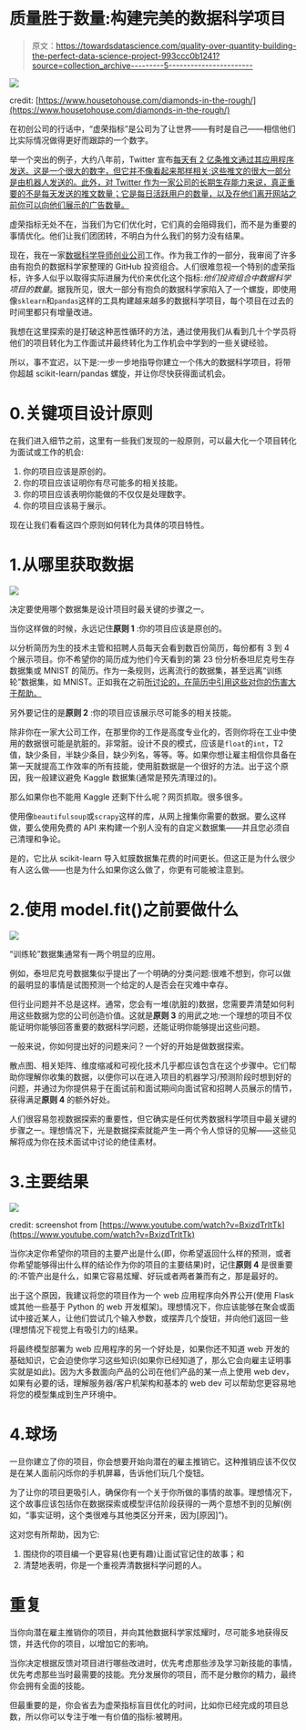 # 质量胜于数量:构建完美的数据科学项目

> 原文：<https://towardsdatascience.com/quality-over-quantity-building-the-perfect-data-science-project-993ccc0b1241?source=collection_archive---------5----------------------->

![](img/f7fa73596953c5062acc310bba30e5e5.png)

credit: [https://www.housetohouse.com/diamonds-in-the-rough/](https://www.housetohouse.com/diamonds-in-the-rough/)

在初创公司的行话中，“虚荣指标”是公司为了让世界——有时是自己——相信他们比实际情况做得更好而跟踪的一个数字。

举一个突出的例子，大约八年前，Twitter 宣布[每天有 2 亿条推文通过其应用程序发送。这是一个很大的数字，但它并不像看起来那样相关:这些推文的很大一部分是由机器人发送的。此外，对 Twitter 作为一家公司的长期生存能力来说，真正重要的不是每天发送的推文数量；它是每日活跃用户的数量，以及在他们离开网站之前你可以向他们展示的广告数量。](https://techcrunch.com/2011/06/30/twitter-3200-million-tweets/?_ga=2.173065258.844637951.1547684180-1989064457.1535481657)

虚荣指标无处不在，当我们为它们优化时，它们真的会阻碍我们，而不是为重要的事情优化。他们让我们团团转，不明白为什么我们的努力没有结果。

现在，我在一家[数据科学导师创业公司](http://sharpestminds.com)工作。作为我工作的一部分，我审阅了许多由有抱负的数据科学家整理的 GitHub 投资组合。人们很难忽视一个特别的虚荣指标，许多人似乎以取得实际进展为代价来优化这个指标:*他们投资组合中数据科学项目的数量*。据我所见，很大一部分有抱负的数据科学家陷入了一个螺旋，即使用像`sklearn`和`pandas`这样的工具构建越来越多的数据科学项目，每个项目在过去的时间里都只有增量改进。

我想在这里探索的是打破这种恶性循环的方法，通过使用我们从看到几十个学员将他们的项目转化为工作面试并最终转化为工作机会中学到的一些关键经验。

所以，事不宜迟，以下是:一步一步地指导你建立一个伟大的数据科学项目，将带你超越 scikit-learn/pandas 螺旋，并让你尽快获得面试机会。

# 0.关键项目设计原则

在我们进入细节之前，这里有一些我们发现的一般原则，可以最大化一个项目转化为面试或工作的机会:

1.  你的项目应该是原创的。
2.  你的项目应该证明你有尽可能多的相关技能。
3.  你的项目应该表明你能做的不仅仅是处理数字。
4.  你的项目应该易于展示。

现在让我们看看这四个原则如何转化为具体的项目特性。

# 1.从哪里获取数据

![](img/06c2f9681a96c3e9460a6ea0f4466838.png)

决定要使用哪个数据集是设计项目时最关键的步骤之一。

当你这样做的时候，永远记住**原则 1** :你的项目应该是原创的。

以分析简历为生的技术主管和招聘人员每天会看到数百份简历，每份都有 3 到 4 个展示项目。你不希望你的简历成为他们今天看到的第 23 份分析泰坦尼克号生存数据集或 MNIST 的简历。作为一条规则，远离流行的数据集，甚至远离“训练轮”数据集，如 MNIST。正如我在之前[所讨论的，在简历中引用这些对你的伤害大于帮助。](/the-4-fastest-ways-not-to-get-hired-as-a-data-scientist-565b42bd011e)

另外要记住的是**原则 2** :你的项目应该展示尽可能多的相关技能。

除非你在一家大公司工作，在那里你的工作是高度专业化的，否则你将在工业中使用的数据很可能是肮脏的。非常脏。设计不良的模式，应该是`float`的`int`，T2 值，缺少条目，半缺少条目，缺少列名，等等。等。如果你想让雇主相信你具备在第一天就提高工作效率的所有技能，使用脏数据是一个很好的方法。出于这个原因，我一般建议避免 Kaggle 数据集(通常是预先清理过的)。

那么如果你也不能用 Kaggle 还剩下什么呢？网页抓取。很多很多。

使用像`beautifulsoup`或`scrapy`这样的库，从网上搜集你需要的数据。要么这样做，要么使用免费的 API 来构建一个别人没有的自定义数据集——并且您必须自己清理和争论。

是的，它比从 scikit-learn 导入虹膜数据集花费的时间更长。但这正是为什么很少有人这么做——也是为什么如果你这么做了，你更有可能被注意到。

# 2.使用 model.fit()之前要做什么

![](img/dd2030ee34e0961a2a14defc6387dfc9.png)

“训练轮”数据集通常有一两个明显的应用。

例如，泰坦尼克号数据集似乎提出了一个明确的分类问题:很难不想到，你可以做的最明显的事情是试图预测一个给定的人是否会在灾难中幸存。

但行业问题并不总是这样。通常，您会有一堆(肮脏的)数据，您需要弄清楚如何利用这些数据为您的公司创造价值。这就是**原则 3** 的用武之地:一个理想的项目不仅能证明你能够回答重要的数据科学问题，还能证明你能够提出这些问题。

一般来说，你如何提出好的问题来问？一个好的开始是做数据探索。

散点图、相关矩阵、维度缩减和可视化技术几乎都应该包含在这个步骤中。它们帮助你理解你收集的数据，以便你可以在进入项目的机器学习/预测阶段时想到好的问题，并通过为你提供易于在面试前和面试期间向面试官和招聘人员展示的情节，获得满足**原则 4** 的额外好处。

人们很容易忽视数据探索的重要性，但它确实是任何优秀数据科学项目中最关键的步骤之一。理想情况下，光是数据探索就能产生一两个令人惊讶的见解——这些见解将成为你在技术面试中讨论的绝佳素材。

# 3.主要结果

![](img/7ebc85b22fa01a0666541a9cdfc800d5.png)

credit: screenshot from [https://www.youtube.com/watch?v=BxizdTrItTk](https://www.youtube.com/watch?v=BxizdTrItTk)

当你决定你希望你的项目的主要产出是什么(即，你希望返回什么样的预测，或者你希望能够得出什么样的结论作为你的项目的主要结果)时，记住**原则 4** 是很重要的:不管产出是什么，如果它容易炫耀、好玩或者两者兼而有之，那是最好的。

出于这个原因，我建议将您的项目作为一个 web 应用程序向外界公开(使用 Flask 或其他一些基于 Python 的 web 开发框架)。理想情况下，你应该能够在聚会或面试中接近某人，让他们尝试几个输入参数，或摆弄几个旋钮，并向他们返回一些(理想情况下视觉上有吸引力的)结果。

将最终模型部署为 web 应用程序的另一个好处是，如果你还不知道 web 开发的基础知识，它会迫使你学习这些知识(如果你已经知道了，那么它会向雇主证明事实就是如此)。因为大多数面向产品的公司在他们产品的某一点上使用 web dev，如果有必要的话，理解服务器/客户机架构和基本的 web dev 可以帮助您更容易地将您的模型集成到生产环境中。

# 4.球场

一旦你建立了你的项目，你会想要开始向潜在的雇主推销它。这种推销应该不仅仅是在某人面前闪烁你的手机屏幕，告诉他们玩几个旋钮。

为了让你的项目更吸引人，确保你有一个关于你所做的事情的故事。理想情况下，这个故事应该包括你在数据探索或模型评估阶段获得的一两个意想不到的见解(例如，“事实证明，这个类很难与其他类区分开来，因为[原因]”)。

这对您有所帮助，因为它:

1.  围绕你的项目编一个更容易(也更有趣)让面试官记住的故事；和
2.  清楚地表明，你是一个重视弄清数据科学问题的人。

# 重复

当你向潜在雇主推销你的项目，并向其他数据科学家炫耀时，尽可能多地获得反馈，并迭代你的项目，以增加它的影响。

当你决定根据反馈对项目进行哪些改进时，优先考虑那些涉及学习新技能的事情，优先考虑那些当时最需要的技能。充分发展你的项目，而不是分散你的精力，最终你会拥有全面的技能。

但最重要的是，你会省去为虚荣指标盲目优化的时间，比如你已经完成的项目总数，所以你可以专注于唯一有价值的指标:被聘用。